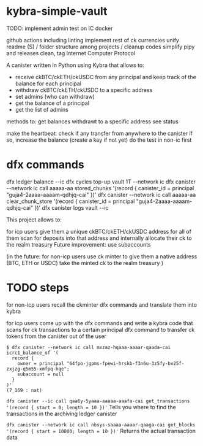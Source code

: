 # kybra-simple-vault

TODO:
  implement admin
  test on IC docker
  
  github actions including linting
  implement rest of ck currencies
  unify readme (S) / folder structure among projects / cleanup codes simplify
  pipy and releases
    clean, tag Internet Computer Protocol
  
  

A canister written in Python using Kybra that allows to:
- receive ckBTC/ckETH/ckUSDC from any principal and keep track of the balance for each principal
- withdraw ckBTC/ckETH/ckUSDC to a specific address
- set admins (who can withdraw)
- get the balance of a principal
- get the list of admins


methods to:
	get balances
	withdrawt to a specific address
	see status
	
make the heartbeat:
	check if any transfer from anywhere to the canister
	if so, increase the balance (create a key if not yet)
  do the test in non-ic first
	

# dfx commands
dfx ledger balance --ic
dfx cycles top-up vault 1T --network ic
dfx canister --network ic call aaaaa-aa stored_chunks '(record { canister_id = principal "guja4-2aaaa-aaaam-qdhjq-cai" })'
dfx canister --network ic call aaaaa-aa clear_chunk_store '(record {
  canister_id = principal "guja4-2aaaa-aaaam-qdhjq-cai"
})'
dfx canister logs vault --ic


This project allows to:


for icp users
    give them a unique ckBTC/ckETH/ckUSDC address for all of them
    scan for deposits into that address and internally allocate their ck to the realm treasury
    Future improvement: use subaccounts

(in the future:
for non-icp users
    use ck minter to give them a native address (BTC, ETH or USDC)
    take the minted ck to the realm treasury
)

# TODO steps

for non-icp users
    recall the ckminter dfx commands and translate them into kybra



for icp users
    come up with the dfx commands and write a kybra code that scans for ck transactions to a certain principal
    dfx command to transfer ck tokens from the canister out of the user


```
$ dfx canister --network ic call mxzaz-hqaaa-aaaar-qaada-cai icrc1_balance_of '(
  record { 
    owner = principal "64fpo-jgpms-fpewi-hrskb-f3n6u-3z5fy-bv25f-zxjzg-q5m55-xmfpq-hqe"; 
    subaccount = null 
  }
)'
(7_169 : nat)
```

`dfx canister --ic call qaa6y-5yaaa-aaaaa-aaafa-cai get_transactions '(record { start = 0; length = 10 })'`
Tells you where to find the transactions in the archiving ledger canister

`dfx canister --network ic call nbsys-saaaa-aaaar-qaaga-cai get_blocks '(record { start = 10000; length = 10 })'`
Returns the actual transaction data